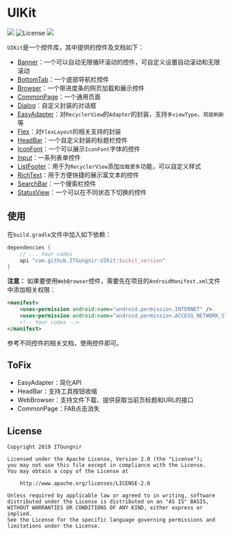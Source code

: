 # UIKit

[![](https://jitpack.io/v/ITGungnir/UIKit.svg)](https://jitpack.io/#ITGungnir/UIKit)
![License](https://img.shields.io/badge/License-Apache2.0-blue.svg)
![](https://img.shields.io/badge/Email-itgungnir@163.com-ff69b4.svg)

`UIKit`是一个控件库，其中提供的控件及文档如下：
* [Banner](./docs/Banner.md)：一个可以自动无限循环滚动的控件，可自定义设置自动滚动和无限滚动
* [BottomTab](./docs/BottomTab.md)：一个底部导航栏控件
* [Browser](./docs/Browser.md)：一个带进度条的网页加载和展示控件
* [CommonPage](./docs/CommonPage.md)：一个通用页面
* [Dialog](./docs/Dialog.md)：自定义封装的对话框
* [EasyAdapter](./docs/EasyAdapter.md)：对`RecyclerView`的`Adapter`的封装，支持`多viewType`、`局部刷新`等
* [Flex](./docs/Flex.md)：对`FlexLayout`的相关支持的封装
* [HeadBar](./docs/HeadBar.md)：一个自定义封装的标题栏控件
* [IconFont](./docs/IconFont.md)：一个可以展示`IconFont`字体的控件
* [Input](./docs/Input.md)：一系列表单控件
* [ListFooter](./docs/ListFooter.md)：用于为`RecyclerView`添加`加载更多`功能，可以自定义样式
* [RichText](./docs/RichText.md)：用于方便快捷的展示富文本的控件
* [SearchBar](./docs/SearchBar.md)：一个搜索栏控件
* [StatusView](./docs/StatusView.md)：一个可以在不同状态下切换的控件

## 使用
在`build.gradle`文件中加入如下依赖：
```groovy
dependencies {
    // ... Your codes
    api "com.github.ITGungnir:UIKit:$uikit_version"
}
```
**注意：** 如果要使用`WebBrowser`控件，需要先在项目的`AndroidManifest.xml`文件中添加相关权限：
```xml
<manifest>
    <uses-permission android:name="android.permission.INTERNET" />
    <uses-permission android:name="android.permission.ACCESS_NETWORK_STATE" />
    <!-- Your codes -->
</manifest>
```
参考不同控件的相关文档，使用控件即可。

## ToFix
* EasyAdapter：简化API
* HeadBar：支持工具按钮收缩
* WebBrowser：支持文件下载、提供获取当前页标题和URL的接口
* CommonPage：FAB点击消失

## License
```text
Copyright 2019 ITGungnir

Licensed under the Apache License, Version 2.0 (the "License");
you may not use this file except in compliance with the License.
You may obtain a copy of the License at

    http://www.apache.org/licenses/LICENSE-2.0

Unless required by applicable law or agreed to in writing, software
distributed under the License is distributed on an "AS IS" BASIS,
WITHOUT WARRANTIES OR CONDITIONS OF ANY KIND, either express or implied.
See the License for the specific language governing permissions and
limitations under the License.
```